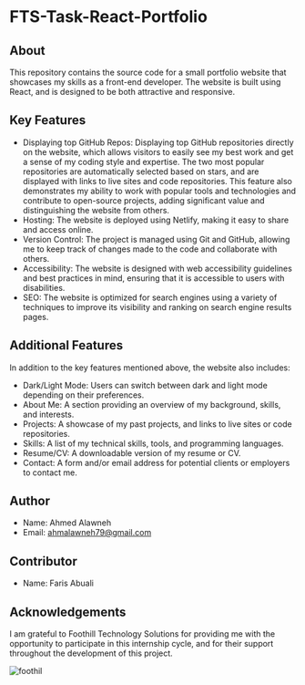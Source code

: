 # FTS-Task-React-Portfolio

## About
This repository contains the source code for a small portfolio website that showcases my skills as a front-end developer. The website is built using React, and is designed to be both attractive and responsive.

## Key Features
- Displaying top GitHub Repos: Displaying top GitHub repositories directly on the website, which allows visitors to easily see my best work and get a sense of my coding style and expertise. The two most popular repositories are automatically selected based on stars, and are displayed with links to live sites and code repositories. This feature also demonstrates my ability to work with popular tools and technologies and contribute to open-source projects, adding significant value and distinguishing the website from others.
- Hosting: The website is deployed using Netlify, making it easy to share and access online.
- Version Control: The project is managed using Git and GitHub, allowing me to keep track of changes made to the code and collaborate with others.
- Accessibility: The website is designed with web accessibility guidelines and best practices in mind, ensuring that it is accessible to users with disabilities.
- SEO: The website is optimized for search engines using a variety of techniques to improve its visibility and ranking on search engine results pages.

## Additional Features
In addition to the key features mentioned above, the website also includes:

- Dark/Light Mode: Users can switch between dark and light mode depending on their preferences.
- About Me: A section providing an overview of my background, skills, and interests.
- Projects: A showcase of my past projects, and links to live sites or code repositories.
- Skills: A list of my technical skills, tools, and programming languages.
- Resume/CV: A downloadable version of my resume or CV.
- Contact: A form and/or email address for potential clients or employers to contact me.

## Author
- Name: Ahmed Alawneh
- Email: ahmalawneh79@gmail.com

## Contributor
- Name: Faris Abuali

## Acknowledgements
I am grateful to Foothill Technology Solutions for providing me with the opportunity to participate in this internship cycle, and for their support throughout the development of this project.

![foothil](https://user-images.githubusercontent.com/93674478/235299247-ce235f9e-cfd2-43d3-a769-3b201c341d12.jpg)


